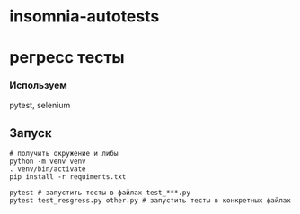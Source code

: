 # insomnia-autotests
# регресс тесты 

### Используем
pytest, selenium

## Запуск
```
# получить окружение и либы
python -m venv venv
. venv/bin/activate
pip install -r requiments.txt

pytest # запустить тесты в файлах test_***.py
pytest test_resgress.py other.py # запустить тесты в конкретных файлах
```



